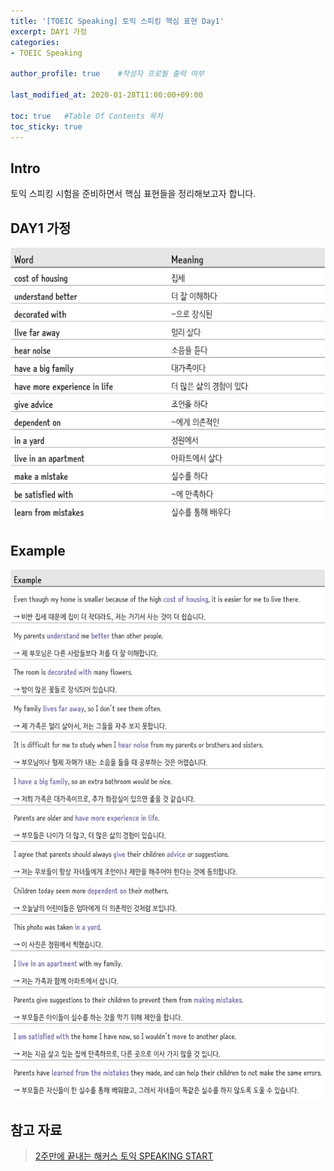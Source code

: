 ```yaml
---
title: '[TOEIC Speaking] 토익 스피킹 핵심 표현 Day1' 
excerpt: DAY1 가정
categories:
- TOEIC Speaking

author_profile: true    #작성자 프로필 출력 여부

last_modified_at: 2020-01-28T11:00:00+09:00

toc: true   #Table Of Contents 목차 
toc_sticky: true
---
```


## Intro
토익 스피킹 시험을 준비하면서 핵심 표현들을 정리해보고자 합니다. 

## DAY1 가정
![28-1](/assets/img/28-1.png)


## Example
![28-2](/assets/img/28-2.png)

## 참고 자료
> [2주만에 끝내는 해커스 토익 SPEAKING START](http://www.kyobobook.co.kr/product/detailViewKor.laf?ejkGb=KOR&mallGb=KOR&barcode=9788965422662&orderClick=LAH&Kc=) 
